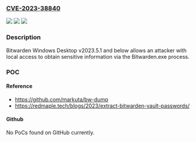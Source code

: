 ### [CVE-2023-38840](https://cve.mitre.org/cgi-bin/cvename.cgi?name=CVE-2023-38840)
![](https://img.shields.io/static/v1?label=Product&message=n%2Fa&color=blue)
![](https://img.shields.io/static/v1?label=Version&message=n%2Fa&color=blue)
![](https://img.shields.io/static/v1?label=Vulnerability&message=n%2Fa&color=brighgreen)

### Description

Bitwarden Windows Desktop v2023.5.1 and below allows an attacker with local access to obtain sensitive information via the Bitwarden.exe process.

### POC

#### Reference
- https://github.com/markuta/bw-dump
- https://redmaple.tech/blogs/2023/extract-bitwarden-vault-passwords/

#### Github
No PoCs found on GitHub currently.

